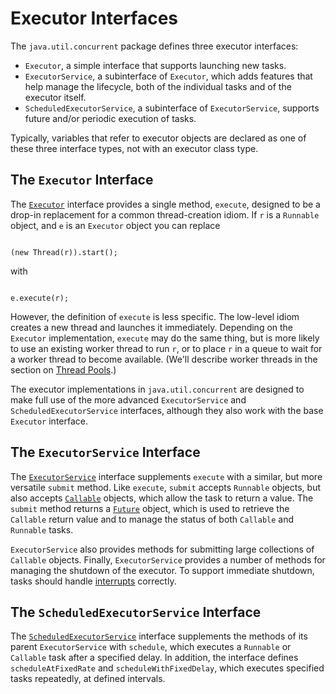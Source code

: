 
# Executor Interfaces

The `java.util.concurrent` package defines three executor interfaces:

- `Executor`, a simple interface that supports launching new tasks.
- `ExecutorService`, a subinterface of `Executor`, which adds features that help manage the lifecycle, both of the individual tasks and of the executor itself.
- `ScheduledExecutorService`, a subinterface of `ExecutorService`, supports future and/or periodic execution of tasks.

Typically, variables that refer to executor objects are declared as one of these three interface types, not with an executor class type.

## The `Executor` Interface

The 
[`Executor`](https://docs.oracle.com/javase/8/docs/api/java/util/concurrent/Executor.html) interface provides a single method, `execute`, designed to be a drop-in replacement for a common thread-creation idiom. If `r` is a `Runnable` object, and `e` is an `Executor` object you can replace

```

(new Thread(r)).start();

```

with

```

e.execute(r);

```

However, the definition of `execute` is less specific. The low-level idiom creates a new thread and launches it immediately. Depending on the `Executor` implementation, `execute` may do the same thing, but is more likely to use an existing worker thread to run `r`, or to place `r` in a queue to wait for a worker thread to become available. (We'll describe worker threads in the section on [Thread Pools](pools.html).)

The executor implementations in `java.util.concurrent` are designed to make full use of the more advanced `ExecutorService` and `ScheduledExecutorService` interfaces, although they also work with the base `Executor` interface.

## The `ExecutorService` Interface

The 
[`ExecutorService`](https://docs.oracle.com/javase/8/docs/api/java/util/concurrent/ExecutorService.html) interface supplements `execute` with a similar, but more versatile `submit` method. Like `execute`, `submit` accepts `Runnable` objects, but also accepts 
[`Callable`](https://docs.oracle.com/javase/8/docs/api/java/util/concurrent/Callable.html) objects, which allow the task to return a value. The `submit` method returns a 
[`Future`](https://docs.oracle.com/javase/8/docs/api/java/util/concurrent/Future.html) object, which is used to retrieve the `Callable` return value and to manage the status of both `Callable` and `Runnable` tasks.

`ExecutorService` also provides methods for submitting large collections of `Callable` objects. Finally, `ExecutorService` provides a number of methods for managing the shutdown of the executor. To support immediate shutdown, tasks should handle [interrupts](interrupt.html) correctly.

## The `ScheduledExecutorService` Interface

The 
[`ScheduledExecutorService`](https://docs.oracle.com/javase/8/docs/api/java/util/concurrent/ScheduledExecutorService.html) interface supplements the methods of its parent `ExecutorService` with `schedule`, which executes a `Runnable` or `Callable` task after a specified delay. In addition, the interface defines `scheduleAtFixedRate` and `scheduleWithFixedDelay`, which executes specified tasks repeatedly, at defined intervals.
